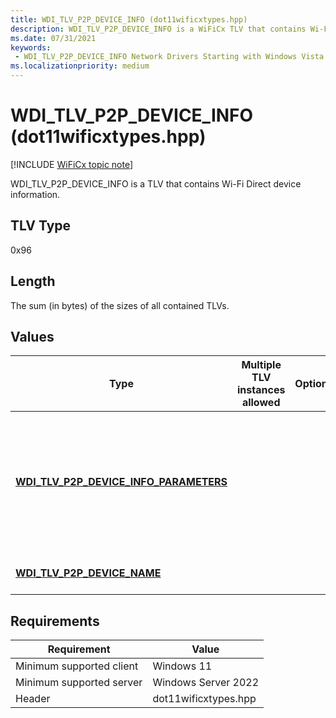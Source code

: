 ```yaml
---
title: WDI_TLV_P2P_DEVICE_INFO (dot11wificxtypes.hpp)
description: WDI_TLV_P2P_DEVICE_INFO is a WiFiCx TLV that contains Wi-Fi Direct device information.
ms.date: 07/31/2021
keywords:
 - WDI_TLV_P2P_DEVICE_INFO Network Drivers Starting with Windows Vista
ms.localizationpriority: medium
---
```


# WDI\_TLV\_P2P\_DEVICE\_INFO (dot11wificxtypes.hpp)

[!INCLUDE [WiFiCx topic note](../includes/wificx-version-warning.md)]


WDI\_TLV\_P2P\_DEVICE\_INFO is a TLV that contains Wi-Fi Direct device information.

## TLV Type


0x96

## Length


The sum (in bytes) of the sizes of all contained TLVs.

## Values


| Type                                                                                  | Multiple TLV instances allowed | Optional | Description                                                                                                              |
|---------------------------------------------------------------------------------------|--------------------------------|----------|--------------------------------------------------------------------------------------------------------------------------|
| [**WDI\_TLV\_P2P\_DEVICE\_INFO\_PARAMETERS**](wdi-tlv-p2p-device-info-parameters.md) |                                |          | The device information, including Wi-Fi Direct device address, supported configuration methods, and primary device type. |
| [**WDI\_TLV\_P2P\_DEVICE\_NAME**](wdi-tlv-p2p-device-name.md)                        |                                |          | The device name for this device.                                                                                         |

 

## Requirements

|Requirement|Value|
|--- |--- |
|Minimum supported client|Windows 11|
|Minimum supported server|Windows Server 2022|
|Header|dot11wificxtypes.hpp|


 

 




